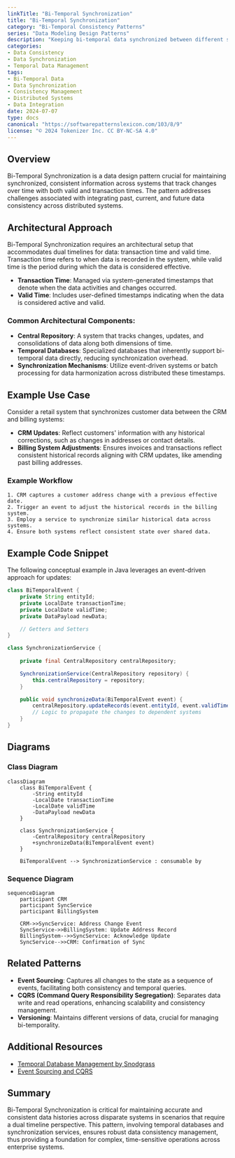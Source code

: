 ```yaml
---
linkTitle: "Bi-Temporal Synchronization"
title: "Bi-Temporal Synchronization"
category: "Bi-Temporal Consistency Patterns"
series: "Data Modeling Design Patterns"
description: "Keeping bi-temporal data synchronized between different systems, ensuring consistency across transaction and valid times."
categories:
- Data Consistency
- Data Synchronization
- Temporal Data Management
tags:
- Bi-Temporal Data
- Data Synchronization
- Consistency Management
- Distributed Systems
- Data Integration
date: 2024-07-07
type: docs
canonical: "https://softwarepatternslexicon.com/103/8/9"
license: "© 2024 Tokenizer Inc. CC BY-NC-SA 4.0"
---
```


## Overview

Bi-Temporal Synchronization is a data design pattern crucial for maintaining synchronized, consistent information across systems that track changes over time with both valid and transaction times. The pattern addresses challenges associated with integrating past, current, and future data consistency across distributed systems.

## Architectural Approach

Bi-Temporal Synchronization requires an architectural setup that accommodates dual timelines for data: transaction time and valid time. Transaction time refers to when data is recorded in the system, while valid time is the period during which the data is considered effective.

- **Transaction Time**: Managed via system-generated timestamps that denote when the data activities and changes occurred.
- **Valid Time**: Includes user-defined timestamps indicating when the data is considered active and valid.

### Common Architectural Components:

- **Central Repository**: A system that tracks changes, updates, and consolidations of data along both dimensions of time.
- **Temporal Databases**: Specialized databases that inherently support bi-temporal data directly, reducing synchronization overhead.
- **Synchronization Mechanisms**: Utilize event-driven systems or batch processing for data harmonization across distributed these timestamps.

## Example Use Case

Consider a retail system that synchronizes customer data between the CRM and billing systems:

- **CRM Updates**: Reflect customers' information with any historical corrections, such as changes in addresses or contact details.
- **Billing System Adjustments**: Ensures invoices and transactions reflect consistent historical records aligning with CRM updates, like amending past billing addresses.

### Example Workflow

```plaintext
1. CRM captures a customer address change with a previous effective date.
2. Trigger an event to adjust the historical records in the billing system.
3. Employ a service to synchronize similar historical data across systems.
4. Ensure both systems reflect consistent state over shared data.

```

## Example Code Snippet

The following conceptual example in Java leverages an event-driven approach for updates:

```java
class BiTemporalEvent {
    private String entityId;
    private LocalDate transactionTime;
    private LocalDate validTime;
    private DataPayload newData;

    // Getters and Setters
}

class SynchronizationService {
    
    private final CentralRepository centralRepository;

    SynchronizationService(CentralRepository repository) {
        this.centralRepository = repository;
    }

    public void synchronizeData(BiTemporalEvent event) {
        centralRepository.updateRecords(event.entityId, event.validTime, event.newData);
        // Logic to propagate the changes to dependent systems
    }
}
```

## Diagrams

### Class Diagram

```mermaid
classDiagram
    class BiTemporalEvent {
        -String entityId
        -LocalDate transactionTime
        -LocalDate validTime
        -DataPayload newData
    }

    class SynchronizationService {
        -CentralRepository centralRepository
        +synchronizeData(BiTemporalEvent event)
    }

    BiTemporalEvent --> SynchronizationService : consumable by
```

### Sequence Diagram

```mermaid
sequenceDiagram
    participant CRM
    participant SyncService
    participant BillingSystem

    CRM->>SyncService: Address Change Event
    SyncService->>BillingSystem: Update Address Record
    BillingSystem-->>SyncService: Acknowledge Update
    SyncService-->>CRM: Confirmation of Sync
```

## Related Patterns

- **Event Sourcing**: Captures all changes to the state as a sequence of events, facilitating both consistency and temporal queries.
- **CQRS (Command Query Responsibility Segregation)**: Separates data write and read operations, enhancing scalability and consistency management.
- **Versioning**: Maintains different versions of data, crucial for managing bi-temporality.

## Additional Resources

- [Temporal Database Management by Snodgrass](https://www.amazon.com/Developing-Time-Oriented-Database-Applications-Snodgrass/dp/1558604367)
- [Event Sourcing and CQRS](https://martinfowler.com/eaaDev/EventSourcing.html)

## Summary

Bi-Temporal Synchronization is critical for maintaining accurate and consistent data histories across disparate systems in scenarios that require a dual timeline perspective. This pattern, involving temporal databases and synchronization services, ensures robust data consistency management, thus providing a foundation for complex, time-sensitive operations across enterprise systems.
